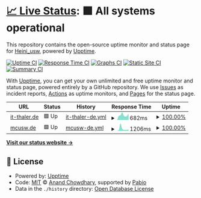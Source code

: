 # [📈 Live Status](https://Heiniusw.github.io/upptime): <!--live status--> **🟩 All systems operational**

This repository contains the open-source uptime monitor and status page for [Heini_usw](www.it-thaler.de), powered by [Upptime](https://github.com/upptime/upptime).

[![Uptime CI](https://github.com/Heiniusw/upptime/workflows/Uptime%20CI/badge.svg)](https://github.com/Heiniusw/upptime/actions?query=workflow%3A%22Uptime+CI%22)
[![Response Time CI](https://github.com/Heiniusw/upptime/workflows/Response%20Time%20CI/badge.svg)](https://github.com/Heiniusw/upptime/actions?query=workflow%3A%22Response+Time+CI%22)
[![Graphs CI](https://github.com/Heiniusw/upptime/workflows/Graphs%20CI/badge.svg)](https://github.com/Heiniusw/upptime/actions?query=workflow%3A%22Graphs+CI%22)
[![Static Site CI](https://github.com/Heiniusw/upptime/workflows/Static%20Site%20CI/badge.svg)](https://github.com/Heiniusw/upptime/actions?query=workflow%3A%22Static+Site+CI%22)
[![Summary CI](https://github.com/Heiniusw/upptime/workflows/Summary%20CI/badge.svg)](https://github.com/Heiniusw/upptime/actions?query=workflow%3A%22Summary+CI%22)

With [Upptime](https://upptime.js.org), you can get your own unlimited and free uptime monitor and status page, powered entirely by a GitHub repository. We use [Issues](https://github.com/Heiniusw/upptime/issues) as incident reports, [Actions](https://github.com/Heiniusw/upptime/actions) as uptime monitors, and [Pages](https://Heiniusw.github.io/upptime) for the status page.

<!--start: status pages-->
<!-- This summary is generated by Upptime (https://github.com/upptime/upptime) -->
<!-- Do not edit this manually, your changes will be overwritten -->
<!-- prettier-ignore -->
| URL | Status | History | Response Time | Uptime |
| --- | ------ | ------- | ------------- | ------ |
| <img alt="" src="https://icons.duckduckgo.com/ip3/www.it-thaler.de.ico" height="13"> [it-thaler.de](https://www.it-thaler.de) | 🟩 Up | [it-thaler-de.yml](https://github.com/Heiniusw/upptime/commits/HEAD/history/it-thaler-de.yml) | <details><summary><img alt="Response time graph" src="./graphs/it-thaler-de/response-time-week.png" height="20"> 682ms</summary><br><a href="https://Heiniusw.github.io/upptime/history/it-thaler-de"><img alt="Response time 658" src="https://img.shields.io/endpoint?url=https%3A%2F%2Fraw.githubusercontent.com%2FHeiniusw%2Fupptime%2FHEAD%2Fapi%2Fit-thaler-de%2Fresponse-time.json"></a><br><a href="https://Heiniusw.github.io/upptime/history/it-thaler-de"><img alt="24-hour response time 780" src="https://img.shields.io/endpoint?url=https%3A%2F%2Fraw.githubusercontent.com%2FHeiniusw%2Fupptime%2FHEAD%2Fapi%2Fit-thaler-de%2Fresponse-time-day.json"></a><br><a href="https://Heiniusw.github.io/upptime/history/it-thaler-de"><img alt="7-day response time 682" src="https://img.shields.io/endpoint?url=https%3A%2F%2Fraw.githubusercontent.com%2FHeiniusw%2Fupptime%2FHEAD%2Fapi%2Fit-thaler-de%2Fresponse-time-week.json"></a><br><a href="https://Heiniusw.github.io/upptime/history/it-thaler-de"><img alt="30-day response time 703" src="https://img.shields.io/endpoint?url=https%3A%2F%2Fraw.githubusercontent.com%2FHeiniusw%2Fupptime%2FHEAD%2Fapi%2Fit-thaler-de%2Fresponse-time-month.json"></a><br><a href="https://Heiniusw.github.io/upptime/history/it-thaler-de"><img alt="1-year response time 658" src="https://img.shields.io/endpoint?url=https%3A%2F%2Fraw.githubusercontent.com%2FHeiniusw%2Fupptime%2FHEAD%2Fapi%2Fit-thaler-de%2Fresponse-time-year.json"></a></details> | <details><summary><a href="https://Heiniusw.github.io/upptime/history/it-thaler-de">100.00%</a></summary><a href="https://Heiniusw.github.io/upptime/history/it-thaler-de"><img alt="All-time uptime 99.86%" src="https://img.shields.io/endpoint?url=https%3A%2F%2Fraw.githubusercontent.com%2FHeiniusw%2Fupptime%2FHEAD%2Fapi%2Fit-thaler-de%2Fuptime.json"></a><br><a href="https://Heiniusw.github.io/upptime/history/it-thaler-de"><img alt="24-hour uptime 100.00%" src="https://img.shields.io/endpoint?url=https%3A%2F%2Fraw.githubusercontent.com%2FHeiniusw%2Fupptime%2FHEAD%2Fapi%2Fit-thaler-de%2Fuptime-day.json"></a><br><a href="https://Heiniusw.github.io/upptime/history/it-thaler-de"><img alt="7-day uptime 100.00%" src="https://img.shields.io/endpoint?url=https%3A%2F%2Fraw.githubusercontent.com%2FHeiniusw%2Fupptime%2FHEAD%2Fapi%2Fit-thaler-de%2Fuptime-week.json"></a><br><a href="https://Heiniusw.github.io/upptime/history/it-thaler-de"><img alt="30-day uptime 99.96%" src="https://img.shields.io/endpoint?url=https%3A%2F%2Fraw.githubusercontent.com%2FHeiniusw%2Fupptime%2FHEAD%2Fapi%2Fit-thaler-de%2Fuptime-month.json"></a><br><a href="https://Heiniusw.github.io/upptime/history/it-thaler-de"><img alt="1-year uptime 99.86%" src="https://img.shields.io/endpoint?url=https%3A%2F%2Fraw.githubusercontent.com%2FHeiniusw%2Fupptime%2FHEAD%2Fapi%2Fit-thaler-de%2Fuptime-year.json"></a></details>
| <img alt="" src="https://icons.duckduckgo.com/ip3/www.mcusw.de.ico" height="13"> [mcusw.de](https://www.mcusw.de) | 🟩 Up | [mcusw-de.yml](https://github.com/Heiniusw/upptime/commits/HEAD/history/mcusw-de.yml) | <details><summary><img alt="Response time graph" src="./graphs/mcusw-de/response-time-week.png" height="20"> 1206ms</summary><br><a href="https://Heiniusw.github.io/upptime/history/mcusw-de"><img alt="Response time 683" src="https://img.shields.io/endpoint?url=https%3A%2F%2Fraw.githubusercontent.com%2FHeiniusw%2Fupptime%2FHEAD%2Fapi%2Fmcusw-de%2Fresponse-time.json"></a><br><a href="https://Heiniusw.github.io/upptime/history/mcusw-de"><img alt="24-hour response time 1114" src="https://img.shields.io/endpoint?url=https%3A%2F%2Fraw.githubusercontent.com%2FHeiniusw%2Fupptime%2FHEAD%2Fapi%2Fmcusw-de%2Fresponse-time-day.json"></a><br><a href="https://Heiniusw.github.io/upptime/history/mcusw-de"><img alt="7-day response time 1206" src="https://img.shields.io/endpoint?url=https%3A%2F%2Fraw.githubusercontent.com%2FHeiniusw%2Fupptime%2FHEAD%2Fapi%2Fmcusw-de%2Fresponse-time-week.json"></a><br><a href="https://Heiniusw.github.io/upptime/history/mcusw-de"><img alt="30-day response time 816" src="https://img.shields.io/endpoint?url=https%3A%2F%2Fraw.githubusercontent.com%2FHeiniusw%2Fupptime%2FHEAD%2Fapi%2Fmcusw-de%2Fresponse-time-month.json"></a><br><a href="https://Heiniusw.github.io/upptime/history/mcusw-de"><img alt="1-year response time 683" src="https://img.shields.io/endpoint?url=https%3A%2F%2Fraw.githubusercontent.com%2FHeiniusw%2Fupptime%2FHEAD%2Fapi%2Fmcusw-de%2Fresponse-time-year.json"></a></details> | <details><summary><a href="https://Heiniusw.github.io/upptime/history/mcusw-de">100.00%</a></summary><a href="https://Heiniusw.github.io/upptime/history/mcusw-de"><img alt="All-time uptime 99.86%" src="https://img.shields.io/endpoint?url=https%3A%2F%2Fraw.githubusercontent.com%2FHeiniusw%2Fupptime%2FHEAD%2Fapi%2Fmcusw-de%2Fuptime.json"></a><br><a href="https://Heiniusw.github.io/upptime/history/mcusw-de"><img alt="24-hour uptime 100.00%" src="https://img.shields.io/endpoint?url=https%3A%2F%2Fraw.githubusercontent.com%2FHeiniusw%2Fupptime%2FHEAD%2Fapi%2Fmcusw-de%2Fuptime-day.json"></a><br><a href="https://Heiniusw.github.io/upptime/history/mcusw-de"><img alt="7-day uptime 100.00%" src="https://img.shields.io/endpoint?url=https%3A%2F%2Fraw.githubusercontent.com%2FHeiniusw%2Fupptime%2FHEAD%2Fapi%2Fmcusw-de%2Fuptime-week.json"></a><br><a href="https://Heiniusw.github.io/upptime/history/mcusw-de"><img alt="30-day uptime 99.97%" src="https://img.shields.io/endpoint?url=https%3A%2F%2Fraw.githubusercontent.com%2FHeiniusw%2Fupptime%2FHEAD%2Fapi%2Fmcusw-de%2Fuptime-month.json"></a><br><a href="https://Heiniusw.github.io/upptime/history/mcusw-de"><img alt="1-year uptime 99.86%" src="https://img.shields.io/endpoint?url=https%3A%2F%2Fraw.githubusercontent.com%2FHeiniusw%2Fupptime%2FHEAD%2Fapi%2Fmcusw-de%2Fuptime-year.json"></a></details>

<!--end: status pages-->

[**Visit our status website →**](https://Heiniusw.github.io/upptime)

## 📄 License

- Powered by: [Upptime](https://github.com/upptime/upptime)
- Code: [MIT](./LICENSE) © [Anand Chowdhary](https://anandchowdhary.com), supported by [Pabio](https://pabio.com)
- Data in the `./history` directory: [Open Database License](https://opendatacommons.org/licenses/odbl/1-0/)
